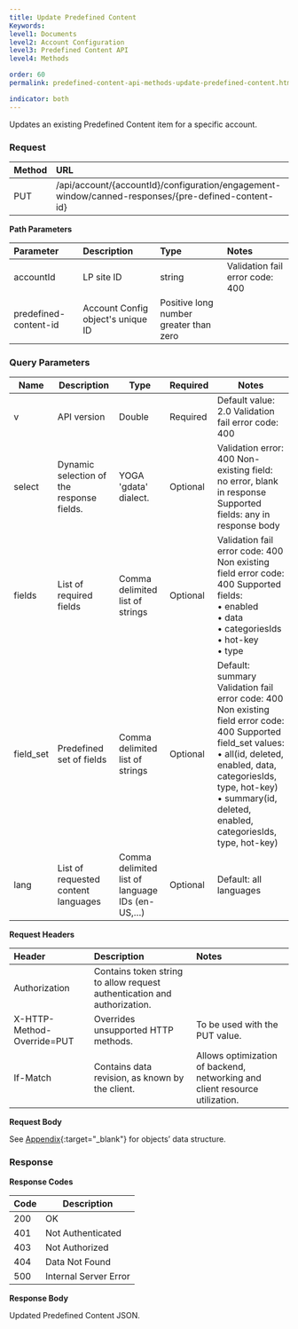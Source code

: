 ```yaml
---
title: Update Predefined Content
Keywords:
level1: Documents
level2: Account Configuration
level3: Predefined Content API
level4: Methods

order: 60
permalink: predefined-content-api-methods-update-predefined-content.html

indicator: both
---
```


Updates an existing Predefined Content item for a specific account.

### Request

| Method  |  URL  |  
| :------- | :----- |
 |PUT   |    /api/account/{accountId}/configuration/engagement-window/canned-responses/{pre-defined-content-id} |

**Path Parameters**

| Parameter | Description  |Type|  Notes |
 |:---------- | :-------------- | :-------------- | :--- |
| accountId | LP site ID | string  | Validation fail error code: 400 |
 |predefined-content-id | Account Config object's unique ID | Positive long number greater than zero  |

### Query Parameters

 | Name      | Description                               | Type                                           | Required | Notes                                                                                                                                                                                                                                           |
|-----------|-------------------------------------------|------------------------------------------------|----------|-------------------------------------------------------------------------------------------------------------------------------------------------------------------------------------------------------------------------------------------------|
| v         | API version                               | Double                                         | Required | Default value: 2.0 Validation fail error code: 400                                                                                                                                                                                              |
| select    | Dynamic selection of the response fields. | YOGA 'gdata' dialect.                          | Optional | Validation error: 400 Non-existing field: no error, blank in response Supported fields: any in response body                                                                                                                                    |
| fields    | List of required fields                   | Comma delimited list of strings                | Optional | Validation fail error code: 400 Non existing field error code: 400 Supported fields:<br> • enabled<br> • data<br> • categoriesIds <br>• hot-key<br> • type                                                                                                     |
| field_set | Predefined set of fields                  | Comma delimited list of strings                | Optional | Default: summary Validation fail error code: 400 Non existing field error code: 400 Supported field_set values:<br> • all(id, deleted, enabled, data, categoriesIds, type, hot-key) <br>• summary(id, deleted, enabled, categoriesIds, type, hot-key) |
| lang      | List of requested content languages       | Comma delimited list of language IDs (en-US,…) | Optional | Default: all languages|

**Request Headers**

| Header|   Description|  Notes| 
 |:-------|   :-----------  |:--- |
 |Authorization|  Contains token string to allow request authentication and authorization.  |
 |X-HTTP-Method-Override=PUT|  Overrides unsupported HTTP methods.|  To be used with the PUT value. |
 |If-Match  |Contains data revision, as known by the client.|  Allows optimization of backend, networking and client resource utilization. |

**Request Body**

See [Appendix](account-configuration-predefined-content-appendix.html){:target="_blank"} for objects’ data structure.

### Response

**Response Codes**

| Code | Description           |
|------|-----------------------|
| 200  | OK                    |
| 401  | Not Authenticated     |
| 403  | Not Authorized        |
| 404  | Data Not Found        |
| 500  | Internal Server Error |

**Response Body**

Updated Predefined Content JSON.
